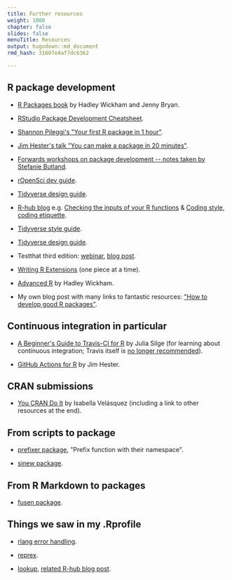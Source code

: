 ```yaml
---
title: Further resources
weight: 1000
chapter: false
slides: false
menuTitle: Resources
output: hugodown::md_document
rmd_hash: 31607e4af7dc6362

---
```


## R package development

-   [R Packages book](https://r-pkgs.org) by Hadley Wickham and Jenny Bryan.

-   [RStudio Package Development Cheatsheet](https://raw.githubusercontent.com/rstudio/cheatsheets/master/package-development.pdf).

-   [Shannon Pileggi's "Your first R package in 1 hour"](https://www.pipinghotdata.com/posts/2020-10-25-your-first-r-package-in-1-hour/).

-   [Jim Hester's talk "You can make a package in 20 minutes"](https://www.jimhester.com/talk/2018-rsc-r-pkgs/).

-   [Forwards workshops on package development -- notes taken by Stefanie Butland](https://github.com/stefaniebutland/pkg-dev-notes).

-   [rOpenSci dev guide](https://devguide.ropensci.org).

-   [Tidyverse design guide](https://design.tidyverse.org/).

-   [R-hub blog](https://blog.r-hub.io) e.g. [Checking the inputs of your R functions](https://blog.r-hub.io/2022/03/10/input-checking/) & [Coding style, coding etiquette](https://blog.r-hub.io/2022/03/21/code-style/).

-   [Tidyverse style guide](https://style.tidyverse.org/).

-   [Tidyverse design guide](https://design.tidyverse.org/).

-   Testthat third edition: [webinar](https://rstudio.com/resources/webinars/testthat-3/), [blog post](https://www.tidyverse.org/blog/2020/10/testthat-3-0-0/).

-   [Writing R Extensions](https://cran.r-project.org/doc/manuals/R-exts.html) (one piece at a time).

-   [Advanced R](https://adv-r.hadley.nz/) by Hadley Wickham.

-   My own blog post with many links to fantastic resources: ["How to develop good R packages"](http://www.masalmon.eu/2017/12/11/goodrpackages/).

## Continuous integration in particular

-   [A Beginner's Guide to Travis-CI for R](https://juliasilge.com/blog/beginners-guide-to-travis/) by Julia Silge (for learning about continuous integration; Travis itself is [no longer recommended](https://ropensci.org/blog/2020/11/19/moving-away-travis/)).

-   [GitHub Actions for R](https://www.jimhester.com/talk/2020-rsc-github-actions/) by Jim Hester.

## CRAN submissions

-   [You CRAN Do It](https://ivelasq.rbind.io/blog/you-cran-do-it/) by Isabella Velásquez (including a link to other resources at the end).

## From scripts to package

-   [prefixer package](https://github.com/dreamRs/prefixer), "Prefix function with their namespace".

-   [sinew package](https://yonicd.github.io/sinew/articles/motivation.html).

## From R Markdown to packages

-   [fusen package](https://thinkr-open.github.io/fusen/).

## Things we saw in my .Rprofile

-   [rlang error handling](https://rlang.r-lib.org/reference/index.html#handle-errors).

-   [reprex](https://reprex.tidyverse.org/).

-   [lookup](https://github.com/jimhester/lookup#readme), [related R-hub blog post](https://blog.r-hub.io/2019/05/14/read-the-source/).

